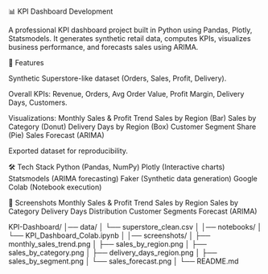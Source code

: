 📊 KPI Dashboard Development

A professional KPI dashboard project built in Python using Pandas, Plotly, Statsmodels.
It generates synthetic retail data, computes KPIs, visualizes business performance, and forecasts sales using ARIMA.

🔎 Features

Synthetic Superstore-like dataset (Orders, Sales, Profit, Delivery).

Overall KPIs: Revenue, Orders, Avg Order Value, Profit Margin, Delivery Days, Customers.

Visualizations:
Monthly Sales & Profit Trend
Sales by Region (Bar)
Sales by Category (Donut)
Delivery Days by Region (Box)
Customer Segment Share (Pie)
Sales Forecast (ARIMA)

Exported dataset for reproducibility.

🛠 Tech Stack
Python (Pandas, NumPy)
Plotly (Interactive charts)
Statsmodels (ARIMA forecasting)
Faker (Synthetic data generation)
Google Colab (Notebook execution)

📸 Screenshots
Monthly Sales & Profit Trend
Sales by Region
Sales by Category
Delivery Days Distribution
Customer Segments
Forecast (ARIMA)

KPI-Dashboard/
│── data/
│   └── superstore_clean.csv
│
│── notebooks/
│   └── KPI_Dashboard_Colab.ipynb
│
│── screenshots/
│   ├── monthly_sales_trend.png
│   ├── sales_by_region.png
│   ├── sales_by_category.png
│   ├── delivery_days_region.png
│   ├── sales_by_segment.png
│   └── sales_forecast.png
│
└── README.md


